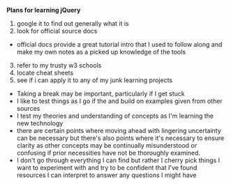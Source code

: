 **Plans for learning jQuery**
1. google it to find out generally what it is
2. look for official source docs
  - official docs provide a great tutorial intro that I used to follow along and make my own notes as a picked up knowledge of the tools
3. refer to my trusty w3 schools
4. locate cheat sheets
5. see if i can apply it to any of my junk learning projects


- Taking a break may be important, particularly if I get stuck
- I like to test things as I go if the and build on examples given from other sources
- I test my theories and understanding of concepts as I'm learning the new technology
- there are certain points where moving ahead with lingering uncertainty can be necessary but there's also points where it's necessary to ensure clarity as other concepts may be continually misunderstood or confusing if prior necessities have not be thoroughly examined.
- I don't go through everything I can find but rather I cherry pick things I want to experiment with and try to be confident that I've found resources I can interpret to answer any questions I might have
